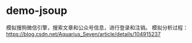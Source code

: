 # demo-jsoup
模拟搜狗微信引擎，搜索文章和公众号信息，进行登录和注销。
模拟分析过程：https://blog.csdn.net/Aquarius_Seven/article/details/104915237
